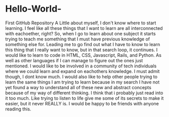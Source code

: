 # Hello-World-
First GitHub Repository
A Little about myself, I don't know where to start learning. I feel like all these things that I want to learn are all interconnected with eachoether, right? So, when I go to learn about one subject it starts trying to teach me something that I must have previous knowledge of something else for. Leading me to go find out what I have to know to learn this thing that I really want to know, but in that search loop, it continues. I would like to learn to code in HTML, CSS, Javascript, Rails, and Python. As well as other languages if I can manage to figure out the ones just mentioned. I would like to be involved in a community of tech individuals where we could learn and expand on eachothers knowledge. I must admit though, I dont know much. I would also like to help other people trying to learn the same things I am trying to learn because in my search I have not yet found a way to understand all of these new and abstract concepts because of my way of different thinking. I think that i probably just read into it too much. Like trying to listen to life give me some of its secrets to make it easier, but it never REALLY is. I would be happy to be friends with anyone reading this.
